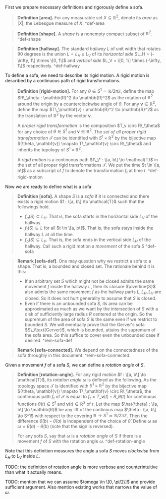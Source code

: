 First we prepare necessary definitions and rigorously define a sofa.

 > 
 > **Definition \[area\].** For any measurable set $X \subseteq \mathbb{R}^2$, denote its *area* as $|X|$, the Lebesgue measure of $X$. ^def-area

 > 
 > **Definition \[shape\].** A *shape* is a nonempty compact subset of $\mathbb{R}^2$. ^def-shape

 > 
 > **Definition \[hallway\].** The standard *hallway* $L$ of unit width that rotates 90 degrees is the union $L = L_H \cup L_V$ of its *horizontal side* $L_H = (-\infty, 1\] \times \[0, 1\]$ and *vertical side* $L_V = \[0, 1\] \times (-\infty, 1\]$ respectively. ^def-hallway

To define a sofa, we need to describe its rigid motion. A rigid motion is described by a continuous path of rigid transformations.

 > 
 > **Definition \[rigid-motion\].** For any $\theta \in S^1 \simeq \mathbb{R}/2\pi\mathbb{Z}$, define the map $R\_\\theta : \mathbb{R}^2 \to \mathbb{R}^2$ as the rotation of $\mathbb{R}^2$ around the origin by a counterclockwise angle of $\theta$. For any $\mathbf{v} \in \mathbb{R}^2$, define the map $T\_\\mathbf{v} : \mathbb{R}^2 \to \mathbb{R}^2$ as the translation of $\mathbb{R}^2$ by the vector $\mathbf{v}$.
 > 
 > A *proper rigid transformation* is the composition $T_v \circ R\_\\theta$ for any choice of $\theta \in S^1$ and $\mathbf{v} \in \mathbb{R}^2$. The *set of all proper rigid transformation* $\mathcal{T}$ can be identified with $S^1 \times \mathbb{R}^2$ by the bijective map $(\theta, \mathbf{v}) \mapsto T\_\\mathbf{v} \circ R\_\\theta$ and inherits the topology of $S^1 \times \mathbb{R}^2$.
 > 
 > A *rigid motion* is a continuous path $f\_\* : \[a, b\] \to \mathcal{T}$ in the set of all proper rigid transformations $\mathcal{T}$. We put the time $t \in \[a, b\]$ as a subscript of $f$ to denote the transformation $f_t$ at time $t$. ^def-rigid-motion

Now we are ready to define what is a sofa.

 > 
 > **Definition \[sofa\].** A shape $S$ is a *sofa* if it is connected and there exists a rigid motion $f : \[a, b\] \to \mathcal{T}$ such that the followings hold.
 > 
 > * $f_a(S) \subseteq L_H$. That is, the sofa starts in the horizontal side $L_V$ of the hallway.
 > * $f_t(S) \subseteq L$ for all $t \in \[a, b\]$. That is, the sofa stays inside the hallway $L$ at all the time.
 > * $f_b(S) \subseteq L_V$. That is, the sofa ends in the vertical side $L_H$ of the hallway.
 >   Call such a rigid motion a *movement* of the sofa $S$ 
 >   ^def-sofa

 > 
 > **Remark \[sofa-def\]**. One may question why we restrict a sofa to a shape. That is, a bounded and closed set. The rationale behind it is this:
 > 
 > * If an arbitrary set $S$ which might not be closed admits the same movement $f$ inside the hallway $L$, then its closure $\overline{S}$ also admits the same movement $f$ as the hallway parts $L, L_H, L_V$ are closed. So it does not hurt generality to assume that $S$ is closed.
 > * Even if there is an unbounded sofa $S$, its area can be approximated as much as we want by the intersection of $S$ with a disk of sufficiently large radius $R$ centered at the origin. So the supremum of the area of sofa $S$ is the same even if we restrict to bounded $S$. We will eventually prove that the Gerver's sofa $S\_\\text{Gerver}$, which is bounded, attains the supremum of the sofa area. So this suffice to cover even the unbounded case if desired. 
 >   ^rem-sofa-def

 > 
 > **Remark \[sofa-connected\].** We depend on the connectedness of the sofa throughly in this document. ^rem-sofa-connected

Given a movement $f$ of a sofa $S$, we can define a *rotation angle* of $S$.

 > 
 > **Definition \[rotation-angle\].** For any rigid motion $f : \[a, b\] \to \mathcal{T}$, its *rotation angle* $\omega$ is defined as the following. As the topology space $\mathcal{T}$ is identified with $S^1 \times \mathbb{R}^2$ by the bijective map $(\theta, \mathbf{v}) \mapsto T\_\\mathbf{v} \circ R\_\\theta$, the continuous path $f_t$ of $\mathcal{T}$ is equal to $f_t = T\_{\mathbf{v}(t)} \circ R\_{\theta(t)}$ for continuous functions $\theta(t) \in S^1$ and $\mathbf{v}(t) \in \mathbb{R}^2$ of $t$. Let the map $\hat{\theta} : \[a, b\] \to \mathbb{R}$ be any lift of the continous map $\theta : \[a, b\] \to S^1$ with respect to the covering $\mathbb{R} \to S^1 \simeq \mathbb{R}/2\pi\mathbb{Z}$. Then the difference $\hat{\theta}(b) - \hat{\theta}(a)$ is independent of the choice of $\hat{\theta}$. Define $\omega$ as $\omega = \hat{\theta}(a) - \hat{\theta}(b)$ (note that the sign is reversed).
 > 
 > For any sofa $S$, say that $\omega$ is a *rotation angle* of $S$ if there is a movement $f$ of $S$ with the rotation angle $\omega$. ^def-rotation-angle

Note that this definition measures the angle a sofa $S$ moves *clockwise* from $L_H$ to $L_V$ inside $L$.

TODO: the definition of rotation angle is more verbose and counterintuitive than what it actually means.

TODO: mention that we can assume $\omega \in \[0, \pi/2\]$ and provide sufficient argument. Also mention existing works that narrows the value of $\omega$.
